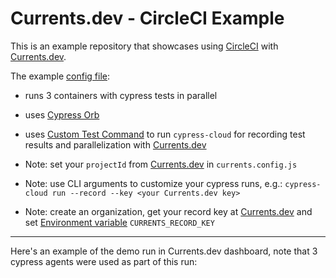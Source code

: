 # Currents.dev - CircleCI Example

This is an example repository that showcases using [CircleCI](https://circleci.com) with [Currents.dev](https://currents.dev).

The example [config file](https://github.com/currents-dev/circleci-example/blob/master/.circleci/config.yml):

- runs 3 containers with cypress tests in parallel

- uses [Cypress Orb](https://circleci.com/developer/orbs/orb/cypress-io/cypress)

- uses [Custom Test Command](https://github.com/currents-dev/circleci-example/blob/master/.circleci/config.yml#L9) to run `cypress-cloud` for recording test results and parallelization with [Currents.dev](https://currents.dev)

- Note: set your `projectId` from [Currents.dev](https://app.currents.dev) in `currents.config.js`

- Note: use CLI arguments to customize your cypress runs, e.g.: `cypress-cloud run --record --key <your Currents.dev key>`

- Note: create an organization, get your record key at [Currents.dev](https://app.currents.dev) and set [Environment variable](https://circleci.com/docs/2.0/env-vars/) `CURRENTS_RECORD_KEY`

---

Here's an example of the demo run in Currents.dev dashboard, note that 3 cypress agents were used as part of this run:
